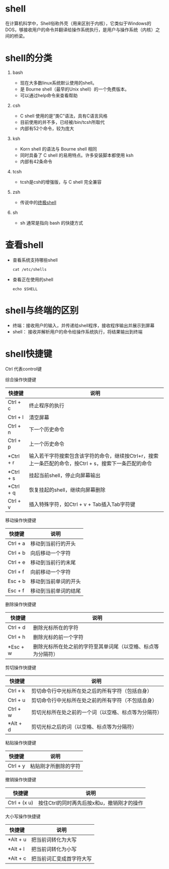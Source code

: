 # shell
在计算机科学中，Shell俗称外壳（用来区别于内核），它类似于Windows的DOS，够接收用户的命令并翻译给操作系统执行，是用户与操作系统（内核）之间的桥梁。


# shell的分类
1. bash
    - 现在大多数linux系统默认使用的shell。
    - 是 Bourne shell（最早的Unix shell）的一个免费版本。
    - 可以通过help命令来查看帮助

2. csh
    - C shell 使用的是“类C”语法，具有C语言风格
    - 目前使用的并不多，已经被/bin/tcsh所取代
    - 内部有52个命令，较为庞大

3. ksh
    - Korn shell 的语法与 Bourne shell 相同
    - 同时具备了 C shell 的易用特点。许多安装脚本都使用 ksh 
    - 内部有42条命令
    
4. tcsh
    - tcsh是csh的增强版，与 C shell 完全兼容
      
5. zsh
    - 传说中的[终极shell](https://zhuanlan.zhihu.com/p/19556676?columnSlug=mactalk)
    
6. sh
    - sh 通常是指向 bash 的快捷方式
    

# 查看shell
- 查看系统支持哪些shell

    `cat /etc/shells`
    
- 查看正在使用的shell

    `echo $SHELL`
    
    
# shell与终端的区别
- 终端：接收用户的输入，并传递给shell程序，接收程序输出并展示到屏幕
- shell： 接收并解析用户的命令给操作系统执行，将结果输出到终端
    
# shell快捷键
Ctrl 代表control键

综合操作快捷键

|快捷键|说明|
|---|---|
|Ctrl + c | 终止程序的执行 |
|Ctrl + l | 清空屏幕 |
|Ctrl + n | 下一个历史命令 |
|Ctrl + p | 上一个历史命令 |
|*Ctrl + r | 输入若干字符搜索包含该字符的命令，继续按Ctrl+r，搜索上一条匹配的命令，按Ctrl + s，搜索下一条匹配的命令
|*Ctrl + s | 挂起当前shell，停止向屏幕输出 |
|*Ctrl + q | 恢复挂起的shell，继续向屏幕删除 |
|Ctrl + v | 插入特殊字符，如Ctrl + v + Tab插入Tab字符键 |


移动操作快捷键

|快捷键|说明|
|---|---|
|Ctrl + a | 移动到当前行的开头 |
|Ctrl + b | 向后移动一个字符 |
|Ctrl + e | 移动到当前行的末尾 |
|Ctrl + f | 向前移动一个字符 |
|Esc + b | 移动到当前单词的开头 |
|Esc + f | 移动到当前单词的结尾 |


删除操作快捷键

|快捷键|说明|
|---|---|
|Ctrl + d | 删除光标所在的字符 |
|Ctrl + h | 删除光标的前一个字符 |
|*Esc + w | 删除光标所在处之前的字符至其单词尾（以空格、标点等为分隔符）|


剪切操作快捷键

|快捷键|说明|
|---|---|
|Ctrl + k | 剪切命令行中光标所在处之后的所有字符（包括自身）|
|Ctrl + u | 剪切命令行中光标所在处之前的所有字符（不包括自身）|
|Ctrl + w | 剪切光标所在处之前的一个词（以空格、标点等为分隔符）|
|*Alt + d | 剪切光标之后的词（以空格、标点等为分隔符）|


粘贴操作快捷键

|快捷键|说明|
|---|---|
|Ctrl + y | 粘贴刚才所删除的字符 |


撤销操作快捷键

|快捷键|说明|
|---|---|
|Ctrl + (x u) | 按住Ctrl的同时再先后按x和u，撤销刚才的操作 |


大小写操作快捷键

|快捷键|说明|
|---|---|
|*Alt + u | 把当前词转化为大写 |
|*Alt + l | 把当前词转化为小写 |
|*Alt + c | 把当前词汇变成首字符大写 



















